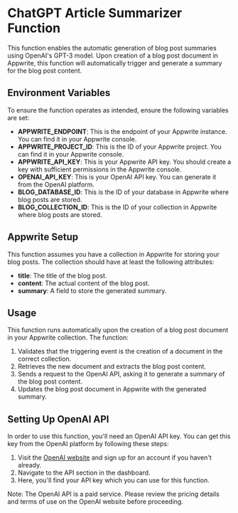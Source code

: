 # ChatGPT Article Summarizer Function

This function enables the automatic generation of blog post summaries using OpenAI's GPT-3 model. Upon creation of a blog post document in Appwrite, this function will automatically trigger and generate a summary for the blog post content.

## Environment Variables

To ensure the function operates as intended, ensure the following variables are set:

- **APPWRITE_ENDPOINT**: This is the endpoint of your Appwrite instance. You can find it in your Appwrite console.
- **APPWRITE_PROJECT_ID**: This is the ID of your Appwrite project. You can find it in your Appwrite console.
- **APPWRITE_API_KEY**: This is your Appwrite API key. You should create a key with sufficient permissions in the Appwrite console.
- **OPENAI_API_KEY**: This is your OpenAI API key. You can generate it from the OpenAI platform.
- **BLOG_DATABASE_ID**: This is the ID of your database in Appwrite where blog posts are stored.
- **BLOG_COLLECTION_ID**: This is the ID of your collection in Appwrite where blog posts are stored.

## Appwrite Setup

This function assumes you have a collection in Appwrite for storing your blog posts. The collection should have at least the following attributes:

- **title**: The title of the blog post.
- **content**: The actual content of the blog post.
- **summary**: A field to store the generated summary.

## Usage

This function runs automatically upon the creation of a blog post document in your Appwrite collection. The function:

1. Validates that the triggering event is the creation of a document in the correct collection.
2. Retrieves the new document and extracts the blog post content.
3. Sends a request to the OpenAI API, asking it to generate a summary of the blog post content.
4. Updates the blog post document in Appwrite with the generated summary.


## Setting Up OpenAI API

In order to use this function, you'll need an OpenAI API key. You can get this key from the OpenAI platform by following these steps:

1. Visit the [OpenAI website](https://openai.com) and sign up for an account if you haven't already.
2. Navigate to the API section in the dashboard.
3. Here, you'll find your API key which you can use for this function.

Note: The OpenAI API is a paid service. Please review the pricing details and terms of use on the OpenAI website before proceeding.